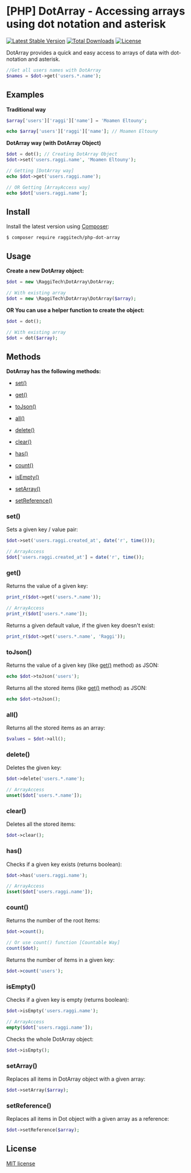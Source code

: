 # [PHP] DotArray -  Accessing arrays using dot notation and asterisk

[![Latest Stable Version](https://poser.pugx.org/raggitech/php-dot-array/v/stable)](https://packagist.org/packages/raggitech/php-dot-array) [![Total Downloads](https://poser.pugx.org/raggitech/php-dot-array/downloads)](https://packagist.org/packages/raggitech/php-dot-array) [![License](https://poser.pugx.org/raggitech/php-dot-array/license)](https://packagist.org/packages/raggitech/php-dot-array)

DotArray provides a quick and easy access to arrays of data with dot-notation and asterisk.

```php
//Get all users names with DotArray
$names = $dot->get('users.*.name');
```

## Examples
**Traditional way**

```php
$array['users']['raggi']['name'] = 'Moamen Eltouny';

echo $array['users']['raggi']['name']; // Moamen Eltouny
```

**DotArray way (with DotArray Object)**

```php
$dot = dot(); // Creating DotArray Object
$dot->set('users.raggi.name', 'Moamen Eltouny');

// Getting [DotArray way]
echo $dot->get('users.raggi.name');

// OR Getting [ArrayAccess way]
echo $dot['users.raggi.name'];
```



## Install

Install the latest version using [Composer](https://getcomposer.org/):

```
$ composer require raggitech/php-dot-array
```


## Usage

**Create a new DotArray object:**

```php
$dot = new \RaggiTech\DotArray\DotArray;

// With existing array
$dot = new \RaggiTech\DotArray\DotArray($array);
```

**OR You can use a helper function to create the object:**

```php
$dot = dot();

// With existing array
$dot = dot($array);
```



## Methods

**DotArray has the following methods:**

- [set()](#set)
- [get()](#get)
- [toJson()](#tojson)
- [all()](#all)
- [delete()](#delete)
- [clear()](#clear)

- [has()](#has)
- [count()](#count)
- [isEmpty()](#isempty)

- [setArray()](#setarray)
- [setReference()](#setreference)


<a name="set"></a>
### set()

Sets a given key / value pair:
```php
$dot->set('users.raggi.created_at', date('r', time()));

// ArrayAccess
$dot['users.raggi.created_at'] = date('r', time());
```


<a name="get"></a>
### get()

Returns the value of a given key:
```php
print_r($dot->get('users.*.name'));

// ArrayAccess
print_r($dot['users.*.name']);
```

Returns a given default value, if the given key doesn't exist:
```php
print_r($dot->get('users.*.name', 'Raggi'));
```


<a name="tojson"></a>
### toJson()

Returns the value of a given key (like [get()](#get) method) as JSON:
```php
echo $dot->toJson('users');
```

Returns all the stored items (like [get()](#get) method) as JSON:
```php
echo $dot->toJson();
```


<a name="all"></a>

### all()

Returns all the stored items as an array:
```php
$values = $dot->all();
```


<a name="delete"></a>
### delete()

Deletes the given key:
```php
$dot->delete('users.*.name');

// ArrayAccess
unset($dot['users.*.name']);
```


<a name="clear"></a>
### clear()

Deletes all the stored items:
```php
$dot->clear();
```


<a name="has"></a>
### has()

Checks if a given key exists  (returns boolean):
```php
$dot->has('users.raggi.name');

// ArrayAccess
isset($dot['users.raggi.name']);
```


<a name="count"></a>
### count()

Returns the number of the root Items:
```php
$dot->count();

// Or use count() function [Countable Way]
count($dot);
```

Returns the number of items in a given key:
```php
$dot->count('users');
```

<a name="isempty"></a>

### isEmpty()

Checks if a given key is empty (returns boolean):
```php
$dot->isEmpty('users.raggi.name');

// ArrayAccess
empty($dot['users.raggi.name']);
```

Checks the whole DotArray object:
```php
$dot->isEmpty();
```


<a name="setarray"></a>
### setArray()

Replaces all items in DotArray object with a given array:
```php
$dot->setArray($array);
```


<a name="setreference"></a>
### setReference()

Replaces all items in Dot object with a given array as a reference:
```php
$dot->setReference($array);
```



## License

[MIT license](LICENSE.md)